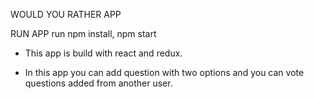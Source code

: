 WOULD YOU RATHER APP

RUN APP
run npm install, npm start

* This app is build with react and redux.

* In this app you can add question with two options and you can vote questions added from another user.